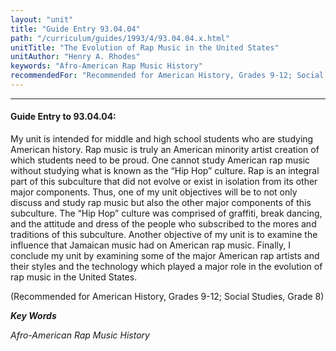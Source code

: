 ```yaml
---
layout: "unit"
title: "Guide Entry 93.04.04"
path: "/curriculum/guides/1993/4/93.04.04.x.html"
unitTitle: "The Evolution of Rap Music in the United States"
unitAuthor: "Henry A. Rhodes"
keywords: "Afro-American Rap Music History"
recommendedFor: "Recommended for American History, Grades 9-12; Social Studies, Grade 8"
---
```

<body>
<hr/>
 <h4>
  Guide Entry to 93.04.04:
 </h4>
 My unit is intended for middle and high school students who are studying American history.  Rap music is truly an American minority artist creation of which students need to be proud.  One cannot study American rap music without studying what is known as the “Hip Hop” culture.  Rap is an integral part of this subculture that did not evolve or exist in isolation from its other major components.  Thus, one of my unit objectives will be to not only discuss and study rap music but also the other major components of this subculture.  The “Hip Hop” culture was comprised of graffiti, break dancing, and the attitude and dress of the people who subscribed to the mores and traditions of this subculture.  Another objective of my unit is to examine the influence that Jamaican music had on American rap music. Finally, I conclude my unit by examining some of the major American rap artists and their styles and the technology which played a major role in the evolution of rap music in the United States.
 <p>
  (Recommended for American History, Grades 9-12; Social Studies, Grade 8)
 </p>
<p>
  <b>
   <i>
    Key Words
   </i>
  </b>
  <br/>
 </p>
 <p>
  <i>
   Afro-American Rap Music History
  </i>
 </p>

</body>